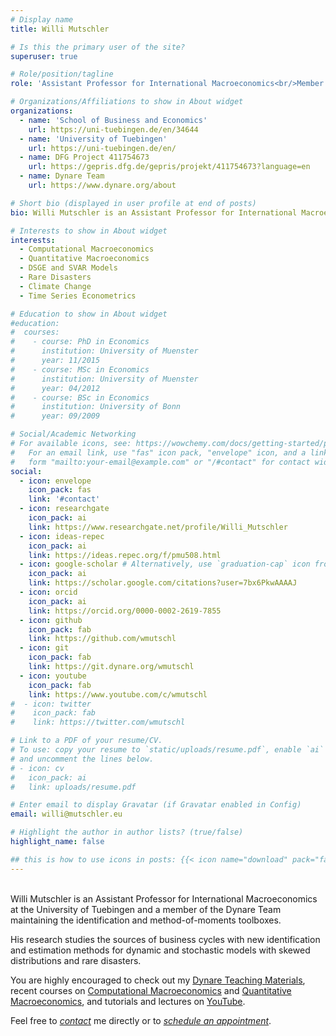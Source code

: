```yaml
---
# Display name
title: Willi Mutschler

# Is this the primary user of the site?
superuser: true

# Role/position/tagline
role: 'Assistant Professor for International Macroeconomics<br/>Member of Dynare Team'

# Organizations/Affiliations to show in About widget
organizations:
  - name: 'School of Business and Economics'
    url: https://uni-tuebingen.de/en/34644
  - name: 'University of Tuebingen'
    url: https://uni-tuebingen.de/en/
  - name: DFG Project 411754673
    url: https://gepris.dfg.de/gepris/projekt/411754673?language=en
  - name: Dynare Team
    url: https://www.dynare.org/about

# Short bio (displayed in user profile at end of posts)
bio: Willi Mutschler is an Assistant Professor for International Macroeconomics at University of Tübingen.

# Interests to show in About widget
interests:
  - Computational Macroeconomics
  - Quantitative Macroeconomics
  - DSGE and SVAR Models
  - Rare Disasters
  - Climate Change
  - Time Series Econometrics

# Education to show in About widget
#education:
#  courses:
#    - course: PhD in Economics
#      institution: University of Muenster
#      year: 11/2015
#    - course: MSc in Economics
#      institution: University of Muenster
#      year: 04/2012
#    - course: BSc in Economics
#      institution: University of Bonn
#      year: 09/2009

# Social/Academic Networking
# For available icons, see: https://wowchemy.com/docs/getting-started/page-builder/#icons
#   For an email link, use "fas" icon pack, "envelope" icon, and a link in the
#   form "mailto:your-email@example.com" or "/#contact" for contact widget.
social:
  - icon: envelope
    icon_pack: fas
    link: '#contact'
  - icon: researchgate
    icon_pack: ai
    link: https://www.researchgate.net/profile/Willi_Mutschler
  - icon: ideas-repec
    icon_pack: ai
    link: https://ideas.repec.org/f/pmu508.html
  - icon: google-scholar # Alternatively, use `graduation-cap` icon from `fas` icon pack
    icon_pack: ai
    link: https://scholar.google.com/citations?user=7bx6PkwAAAAJ
  - icon: orcid
    icon_pack: ai
    link: https://orcid.org/0000-0002-2619-7855
  - icon: github
    icon_pack: fab
    link: https://github.com/wmutschl
  - icon: git
    icon_pack: fab
    link: https://git.dynare.org/wmutschl
  - icon: youtube
    icon_pack: fab
    link: https://www.youtube.com/c/wmutschl
#  - icon: twitter
#    icon_pack: fab
#    link: https://twitter.com/wmutschl

# Link to a PDF of your resume/CV.
# To use: copy your resume to `static/uploads/resume.pdf`, enable `ai` icons in `params.toml`,
# and uncomment the lines below.
# - icon: cv
#   icon_pack: ai
#   link: uploads/resume.pdf

# Enter email to display Gravatar (if Gravatar enabled in Config)
email: willi@mutschler.eu

# Highlight the author in author lists? (true/false)
highlight_name: false

## this is how to use icons in posts: {{< icon name="download" pack="fas" >}}
---
```

</br >Willi Mutschler is an Assistant Professor for International Macroeconomics at the University of Tuebingen and a member of the Dynare Team maintaining the identification and method-of-moments toolboxes.

His research studies the sources of business cycles with new identification and estimation methods for dynamic and stochastic models with skewed distributions and rare disasters.

You are highly encouraged to check out my [Dynare Teaching Materials](dynare), 
  recent courses on [Computational Macroeconomics](https://github.com/wmutschl/Computational-Macroeconomics) and [Quantitative Macroeconomics](https://github.com/wmutschl/Quantitative-Macroeconomics), and tutorials and lectures on [YouTube](https://www.youtube.com/c/wmutschl).




Feel free to *[contact](#contact)* me directly or to *[schedule an appointment](https://schedule.mutschler.eu)*.